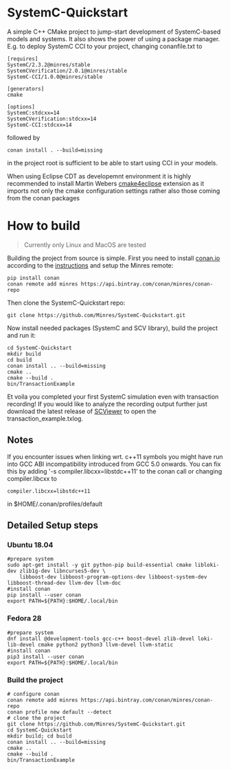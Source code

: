 # SystemC-Quickstart
A simple C++ CMake project to jump-start development of SystemC-based models and systems. It also shows the power of using a package manager. E.g. to deploy SystemC CCI to your project, changing conanfile.txt to
```
[requires]
SystemC/2.3.2@minres/stable
SystemCVerification/2.0.1@minres/stable
SystemC-CCI/1.0.0@minres/stable

[generators]
cmake

[options]
SystemC:stdcxx=14
SystemCVerification:stdcxx=14
SystemC-CCI:stdcxx=14
```
followed by 
```
conan install . --build=missing
```
in the project root is sufficient to be able to start using CCI in your models.

When using Eclipse CDT as developemnt environment it is highly recommended to install Martin Webers
[cmake4eclipse](https://marketplace.eclipse.org/content/cmake4eclipse) extension as it imports not only the
cmake configuration settings rather also those coming from the conan packages

# How to build
> Currently only Linux and MacOS are tested

Building the project from source is simple. First you need to install [conan.io](https://conan.io/) according to the [instructions](http://docs.conan.io/en/latest/installation.html) and setup the Minres remote:
```
pip install conan
conan remote add minres https://api.bintray.com/conan/minres/conan-repo
```
Then clone the SystemC-Quickstart repo:
```
git clone https://github.com/Minres/SystemC-Quickstart.git
```
Now install needed packages (SystemC and SCV library), build the project and run it:
```
cd SystemC-Quickstart
mkdir build
cd build
conan install .. --build=missing
cmake ..
cmake --build .
bin/TransactionExample
```
Et voila you completed your first SystemC simulation even with transaction recording!
If you would like to analyze the recording output further just download the latest release of 
[SCViewer](https://github.com/Minres/SCViewer/releases) to open the transaction_example.txlog.

## Notes

If you encounter issues when linking wrt. c++11 symbols you might have run into GCC ABI incompatibility introduced from GCC 5.0 onwards. You can fix this by adding '-s compiler.libcxx=libstdc++11' to the conan call or changing compiler.libcxx to
```
compiler.libcxx=libstdc++11
```
in $HOME/.conan/profiles/default

## Detailed Setup steps

### Ubuntu 18.04

```
#prepare system
sudo apt-get install -y git python-pip build-essential cmake libloki-dev zlib1g-dev libncurses5-dev \	
    libboost-dev libboost-program-options-dev libboost-system-dev libboost-thread-dev llvm-dev llvm-doc
#install conan
pip install --user conan
export PATH=${PATH}:$HOME/.local/bin
```

### Fedora 28

```
#prepare system
dnf install @development-tools gcc-c++ boost-devel zlib-devel loki-lib-devel cmake python2 python3 llvm-devel llvm-static
#install conan
pip3 install --user conan
export PATH=${PATH}:$HOME/.local/bin
```
 
### Build the project

```
# configure conan
conan remote add minres https://api.bintray.com/conan/minres/conan-repo
conan profile new default --detect
# clone the project
git clone https://github.com/Minres/SystemC-Quickstart.git
cd SystemC-Quickstart
mkdir build; cd build
conan install .. --build=missing
cmake ..
cmake --build .
bin/TransactionExample
```

